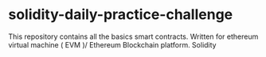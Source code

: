 # solidity-daily-practice-challenge

This repository contains all the basics smart contracts.
Written for ethereum virtual machine ( EVM )/ Ethereum Blockchain platform.
Solidity 
